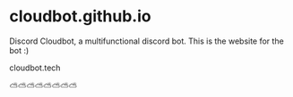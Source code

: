 # cloudbot.github.io
Discord Cloudbot, a multifunctional discord bot. This is the website for the bot :)

cloudbot.tech

⛅️⛅️⛅️⛅️⛅️⛅️⛅️⛅️


